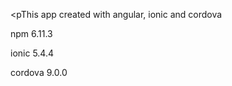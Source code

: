 <pThis app created with angular, ionic and cordova</p>
<p>npm 6.11.3</p>
<p>ionic 5.4.4</p>
<p>cordova 9.0.0</p>
